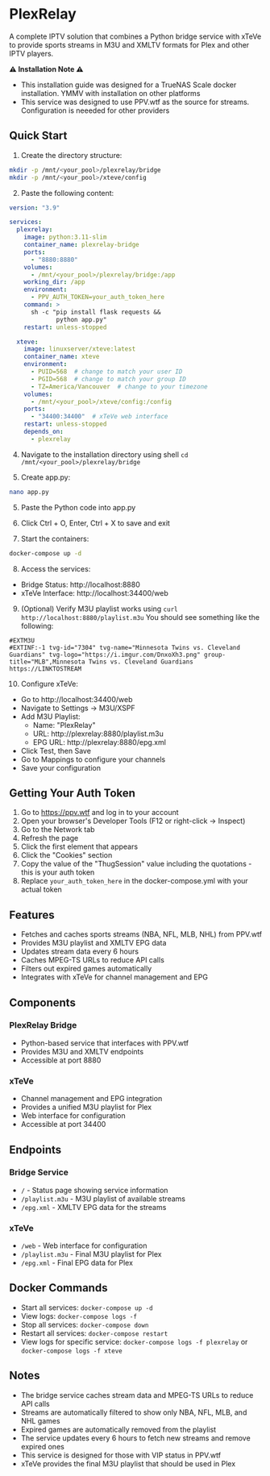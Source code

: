 # PlexRelay

A complete IPTV solution that combines a Python bridge service with xTeVe to provide sports streams in M3U and XMLTV formats for Plex and other IPTV players.

**⚠️ Installation Note ⚠️**
- This installation guide was designed for a TrueNAS Scale docker installation. YMMV with installation on other platforms
- This service was designed to use PPV.wtf as the source for streams. Configuration is neeeded for other providers

## Quick Start

1. Create the directory structure:
```bash
mkdir -p /mnt/<your_pool>/plexrelay/bridge
mkdir -p /mnt/<your_pool>/xteve/config
```

2. Paste the following content:
```yaml
version: "3.9"

services:
  plexrelay:
    image: python:3.11-slim
    container_name: plexrelay-bridge
    ports:
      - "8880:8880"
    volumes:
      - /mnt/<your_pool>/plexrelay/bridge:/app
    working_dir: /app
    environment:
      - PPV_AUTH_TOKEN=your_auth_token_here
    command: >
      sh -c "pip install flask requests &&
             python app.py"
    restart: unless-stopped

  xteve:
    image: linuxserver/xteve:latest
    container_name: xteve
    environment:
      - PUID=568  # change to match your user ID
      - PGID=568  # change to match your group ID
      - TZ=America/Vancouver  # change to your timezone
    volumes:
      - /mnt/<your_pool>/xteve/config:/config
    ports:
      - "34400:34400"  # xTeVe web interface
    restart: unless-stopped
    depends_on:
      - plexrelay
```

4. Navigate to the installation directory using shell
`cd /mnt/<your_pool>/plexrelay/bridge`

3. Create app.py:
```bash
nano app.py
```

5. Paste the Python code into app.py

6. Click Ctrl + O, Enter, Ctrl + X to save and exit

7. Start the containers:
```bash
docker-compose up -d
```

8. Access the services:
- Bridge Status: http://localhost:8880
- xTeVe Interface: http://localhost:34400/web

9. (Optional) Verify M3U playlist works using `curl http://localhost:8880/playlist.m3u`
You should see something like the following:
```m3u
#EXTM3U
#EXTINF:-1 tvg-id="7304" tvg-name="Minnesota Twins vs. Cleveland Guardians" tvg-logo="https://i.imgur.com/DnxoXh3.png" group-title="MLB",Minnesota Twins vs. Cleveland Guardians
https://LINKTOSTREAM
```

10. Configure xTeVe:
   - Go to http://localhost:34400/web
   - Navigate to Settings → M3U/XSPF
   - Add M3U Playlist:
     * Name: "PlexRelay"
     * URL: http://plexrelay:8880/playlist.m3u
     * EPG URL: http://plexrelay:8880/epg.xml
   - Click Test, then Save
   - Go to Mappings to configure your channels
   - Save your configuration


## Getting Your Auth Token

1. Go to https://ppv.wtf and log in to your account
2. Open your browser's Developer Tools (F12 or right-click -> Inspect)
3. Go to the Network tab
4. Refresh the page
5. Click the first element that appears
6. Click the "Cookies" section
7. Copy the value of the "ThugSession" value including the quotations - this is your auth token
8. Replace `your_auth_token_here` in the docker-compose.yml with your actual token

## Features
- Fetches and caches sports streams (NBA, NFL, MLB, NHL) from PPV.wtf
- Provides M3U playlist and XMLTV EPG data
- Updates stream data every 6 hours
- Caches MPEG-TS URLs to reduce API calls
- Filters out expired games automatically
- Integrates with xTeVe for channel management and EPG

## Components

### PlexRelay Bridge
- Python-based service that interfaces with PPV.wtf
- Provides M3U and XMLTV endpoints
- Accessible at port 8880

### xTeVe
- Channel management and EPG integration
- Provides a unified M3U playlist for Plex
- Web interface for configuration
- Accessible at port 34400

## Endpoints

### Bridge Service
- `/` - Status page showing service information
- `/playlist.m3u` - M3U playlist of available streams
- `/epg.xml` - XMLTV EPG data for the streams

### xTeVe
- `/web` - Web interface for configuration
- `/playlist.m3u` - Final M3U playlist for Plex
- `/epg.xml` - Final EPG data for Plex

## Docker Commands

- Start all services: `docker-compose up -d`
- View logs: `docker-compose logs -f`
- Stop all services: `docker-compose down`
- Restart all services: `docker-compose restart`
- View logs for specific service: `docker-compose logs -f plexrelay` or `docker-compose logs -f xteve`

## Notes

- The bridge service caches stream data and MPEG-TS URLs to reduce API calls
- Streams are automatically filtered to show only NBA, NFL, MLB, and NHL games
- Expired games are automatically removed from the playlist
- The service updates every 6 hours to fetch new streams and remove expired ones
- This service is designed for those with VIP status in PPV.wtf
- xTeVe provides the final M3U playlist that should be used in Plex
